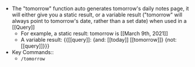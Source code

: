 - The "tomorrow" function auto generates tomorrow's daily notes page, it will either give you a static result, or a variable result ("tomorrow" will always point to tomorrow's date, rather than a set date) when used in a [[Query]] 
    - For example, a static result: tomorrow is [[March 9th, 2021]]
    - A variable result: {{[[query]]: {and: [[today]] [[tomorrow]]} {not: [[query]]}}}
- Key Commands::
    - `/tomorrow`
